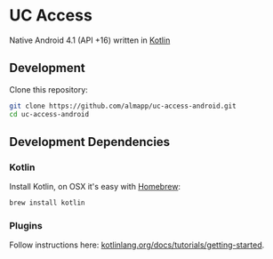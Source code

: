 # UC Access

Native Android 4.1 (API +16) written in [Kotlin](https://kotlinlang.org)

## Development

Clone this repository:

```sh
git clone https://github.com/almapp/uc-access-android.git
cd uc-access-android
```

## Development Dependencies

### Kotlin

Install Kotlin, on OSX it's easy with [Homebrew](http://brew.sh/):

```sh
brew install kotlin
```

### Plugins

Follow instructions here: [kotlinlang.org/docs/tutorials/getting-started](https://kotlinlang.org/docs/tutorials/getting-started.html).
